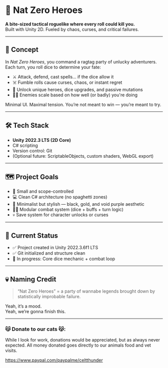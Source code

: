 # 🎲 Nat Zero Heroes

**A bite-sized tactical roguelike where every roll could kill you.**  
Built with Unity 2D. Fueled by chaos, curses, and critical failures.

---

## 🧠 Concept

In *Nat Zero Heroes*, you command a ragtag party of unlucky adventurers.  
Each turn, you roll dice to determine your fate:

- ⚔️ Attack, defend, cast spells... if the dice allow it
- ☠️ Fumble rolls cause curses, chaos, or instant regret
- 🎴 Unlock unique heroes, dice upgrades, and passive mutations
- 🧟‍♂️ Enemies scale based on how well (or badly) you're doing

Minimal UI. Maximal tension. You’re not meant to win — you’re meant to try.

---

## 🛠 Tech Stack

- **Unity 2022.3 LTS (2D Core)**
- C# scripting
- Version control: Git
- (Optional future: ScriptableObjects, custom shaders, WebGL export)

---

## 🗺 Project Goals

- 🧪 Small and scope-controlled 
- 💻 Clean C# architecture (no spaghetti zones)
- 🎨 Minimalist but stylish — black, gold, and void purple aesthetic
- 🧙‍♂️ Modular combat system (dice + buffs + turn logic)
- 💀 Save system for character unlocks or curses

---

## 🚧 Current Status

- ✅ Project created in Unity 2022.3.6f1 LTS
- ✅ Git initialized and structure clean
- 🔄 In progress: Core dice mechanic + combat loop

---

## 💀 Naming Credit

> “Nat Zero Heroes” = a party of wannabe legends brought down by statistically improbable failure.

Yeah, it’s a mood.  
Yeah, we’re gonna finish this.

---


### 😽 Donate to our cats 😽:

While I look for work, donations would be appreciated, but as always never expected. 
All money donated goes directly to our animals food and vet visits.

https://www.paypal.com/paypalme/celtthunder
